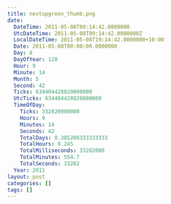 ```yaml
---
title: nextupgreen_thumb.png
date:
  DateTime: 2011-05-08T09:14:42.0000000
  UtcDateTime: 2011-05-08T09:14:42.0000000Z
  LocalDateTime: 2011-05-08T19:14:42.0000000+10:00
  Date: 2011-05-08T00:00:00.0000000
  Day: 8
  DayOfYear: 128
  Hour: 9
  Minute: 14
  Month: 5
  Second: 42
  Ticks: 634404428820000000
  UtcTicks: 634404428820000000
  TimeOfDay:
    Ticks: 332820000000
    Hours: 9
    Minutes: 14
    Seconds: 42
    TotalDays: 0.385208333333333
    TotalHours: 9.245
    TotalMilliseconds: 33282000
    TotalMinutes: 554.7
    TotalSeconds: 33282
  Year: 2011
layout: post
categories: []
tags: []
---
```



